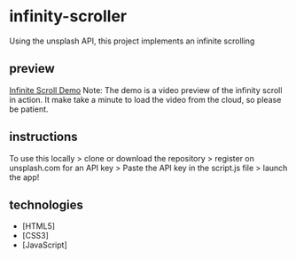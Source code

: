 # infinity-scroller

Using the unsplash API, this project implements an infinite scrolling 

## preview
[Infinite Scroll Demo](https://watch.screencastify.com/v/bTGyRBWOKpfAcUMAqF0L?raw=true)
Note: The demo is a video preview of the infinity scroll in action. It make take a minute to load the video from the cloud, so please be patient.

## instructions
To use this locally > clone or download the repository > register on unsplash.com for an API key > Paste the API key in the script.js file > launch the app!


## technologies
 - [HTML5]
 - [CSS3]
 - [JavaScript]
